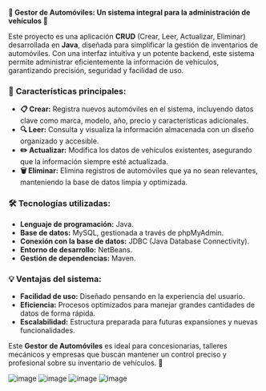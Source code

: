 **🚗 Gestor de Automóviles: Un sistema integral para la administración de vehículos 🚗**

Este proyecto es una aplicación **CRUD** (Crear, Leer, Actualizar, Eliminar) desarrollada en **Java**, diseñada para simplificar la gestión de inventarios de automóviles. Con una interfaz intuitiva y un potente backend, este sistema permite administrar eficientemente la información de vehículos, garantizando precisión, seguridad y facilidad de uso.

### 🌟 **Características principales:**

* **📋 Crear:** Registra nuevos automóviles en el sistema, incluyendo datos clave como marca, modelo, año, precio y características adicionales.
* **🔍 Leer:** Consulta y visualiza la información almacenada con un diseño organizado y accesible.
* **✏️ Actualizar:** Modifica los datos de vehículos existentes, asegurando que la información siempre esté actualizada.
* **🗑️ Eliminar:** Elimina registros de automóviles que ya no sean relevantes, manteniendo la base de datos limpia y optimizada.

### 🛠️ **Tecnologías utilizadas:**

* **Lenguaje de programación:** Java.
* **Base de datos:** MySQL, gestionada a través de phpMyAdmin.
* **Conexión con la base de datos:** JDBC (Java Database Connectivity).
* **Entorno de desarrollo:** NetBeans.
* **Gestión de dependencias:** Maven.

### 💡 **Ventajas del sistema:**

* **Facilidad de uso:** Diseñado pensando en la experiencia del usuario.
* **Eficiencia:** Procesos optimizados para manejar grandes cantidades de datos de forma rápida.
* **Escalabilidad:** Estructura preparada para futuras expansiones y nuevas funcionalidades.

Este **Gestor de Automóviles** es ideal para concesionarias, talleres mecánicos y empresas que buscan mantener un control preciso y profesional sobre su inventario de vehículos. 🚀

![image](https://github.com/user-attachments/assets/df39f81d-668c-4c4e-bc46-2873ea819860)
![image](https://github.com/user-attachments/assets/25ea793e-8ba2-4838-8dcd-db44d9483ce2)
![image](https://github.com/user-attachments/assets/919d8933-7631-4f54-ba92-e58648d1461d)
![image](https://github.com/user-attachments/assets/492e9070-2505-4edd-ae79-c9106c89c7fb)
